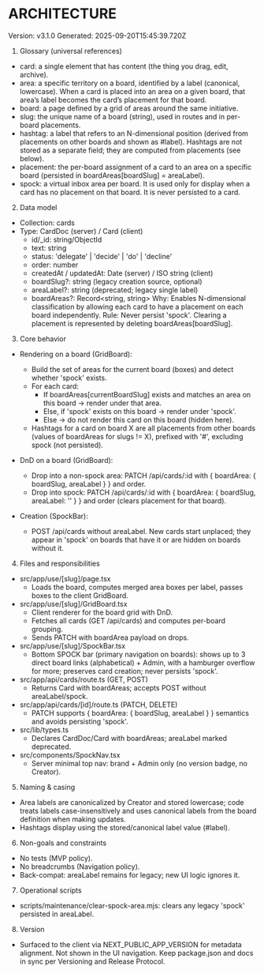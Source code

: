 # ARCHITECTURE

Version: v3.1.0
Generated: 2025-09-20T15:45:39.720Z

1. Glossary (universal references)
- card: a single element that has content (the thing you drag, edit, archive).
- area: a specific territory on a board, identified by a label (canonical, lowercase). When a card is placed into an area on a given board, that area’s label becomes the card’s placement for that board.
- board: a page defined by a grid of areas around the same initiative.
- slug: the unique name of a board (string), used in routes and in per-board placements.
- hashtag: a label that refers to an N-dimensional position (derived from placements on other boards and shown as #label). Hashtags are not stored as a separate field; they are computed from placements (see below).
- placement: the per-board assignment of a card to an area on a specific board (persisted in boardAreas[boardSlug] = areaLabel).
- spock: a virtual inbox area per board. It is used only for display when a card has no placement on that board. It is never persisted to a card.

2. Data model
- Collection: cards
- Type: CardDoc (server) / Card (client)
  - id/_id: string/ObjectId
  - text: string
  - status: 'delegate' | 'decide' | 'do' | 'decline'
  - order: number
  - createdAt / updatedAt: Date (server) / ISO string (client)
  - boardSlug?: string (legacy creation source, optional)
  - areaLabel?: string (deprecated; legacy single label)
  - boardAreas?: Record<string, string>
    Why: Enables N-dimensional classification by allowing each card to have a placement on each board independently.
    Rule: Never persist 'spock'. Clearing a placement is represented by deleting boardAreas[boardSlug].

3. Core behavior
- Rendering on a board (GridBoard):
  - Build the set of areas for the current board (boxes) and detect whether 'spock' exists.
  - For each card:
    - If boardAreas[currentBoardSlug] exists and matches an area on this board → render under that area.
    - Else, if 'spock' exists on this board → render under 'spock'.
    - Else → do not render this card on this board (hidden here).
  - Hashtags for a card on board X are all placements from other boards (values of boardAreas for slugs != X), prefixed with '#', excluding spock (not persisted).

- DnD on a board (GridBoard):
  - Drop into a non-spock area: PATCH /api/cards/:id with { boardArea: { boardSlug, areaLabel } } and order.
  - Drop into spock: PATCH /api/cards/:id with { boardArea: { boardSlug, areaLabel: '' } } and order (clears placement for that board).

- Creation (SpockBar):
  - POST /api/cards without areaLabel. New cards start unplaced; they appear in 'spock' on boards that have it or are hidden on boards without it.

4. Files and responsibilities
- src/app/use/[slug]/page.tsx
  - Loads the board, computes merged area boxes per label, passes boxes to the client GridBoard.
- src/app/use/[slug]/GridBoard.tsx
  - Client renderer for the board grid with DnD.
  - Fetches all cards (GET /api/cards) and computes per-board grouping.
  - Sends PATCH with boardArea payload on drops.
- src/app/use/[slug]/SpockBar.tsx
  - Bottom SPOCK bar (primary navigation on boards): shows up to 3 direct board links (alphabetical) + Admin, with a hamburger overflow for more; preserves card creation; never persists 'spock'.
- src/app/api/cards/route.ts (GET, POST)
  - Returns Card with boardAreas; accepts POST without areaLabel/spock.
- src/app/api/cards/[id]/route.ts (PATCH, DELETE)
  - PATCH supports { boardArea: { boardSlug, areaLabel } } semantics and avoids persisting 'spock'.
- src/lib/types.ts
  - Declares CardDoc/Card with boardAreas; areaLabel marked deprecated.
- src/components/SpockNav.tsx
  - Server minimal top nav: brand + Admin only (no version badge, no Creator).

5. Naming & casing
- Area labels are canonicalized by Creator and stored lowercase; code treats labels case-insensitively and uses canonical labels from the board definition when making updates.
- Hashtags display using the stored/canonical label value (#label).

6. Non-goals and constraints
- No tests (MVP policy).
- No breadcrumbs (Navigation policy).
- Back-compat: areaLabel remains for legacy; new UI logic ignores it.

7. Operational scripts
- scripts/maintenance/clear-spock-area.mjs: clears any legacy 'spock' persisted in areaLabel.

8. Version
- Surfaced to the client via NEXT_PUBLIC_APP_VERSION for metadata alignment. Not shown in the UI navigation. Keep package.json and docs in sync per Versioning and Release Protocol.
